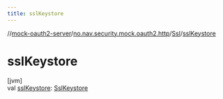 ```yaml
---
title: sslKeystore
---
```

//[mock-oauth2-server](../../../index.html)/[no.nav.security.mock.oauth2.http](../index.html)/[Ssl](index.html)/[sslKeystore](ssl-keystore.html)



# sslKeystore



[jvm]\
val [sslKeystore](ssl-keystore.html): [SslKeystore](../-ssl-keystore/index.html)




